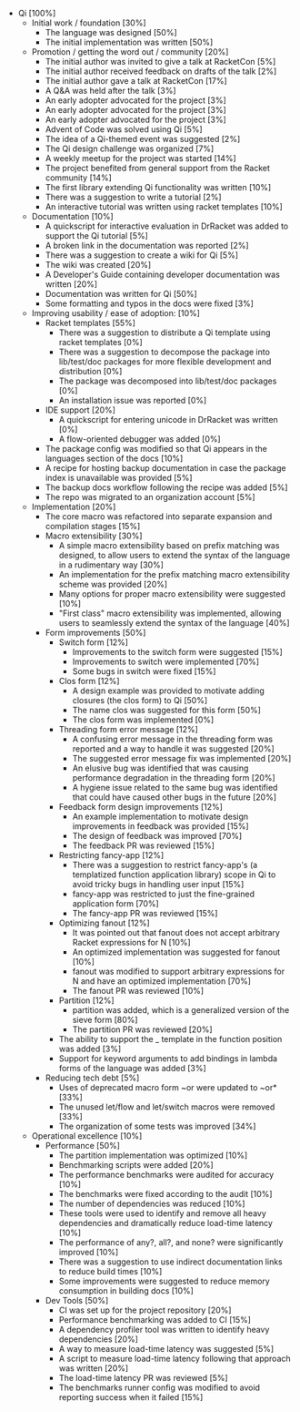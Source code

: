 * Qi [100%]
	* Initial work / foundation [30%]
		* The language was designed [50%]
		* The initial implementation was written [50%]
	* Promotion / getting the word out / community [20%]
		* The initial author was invited to give a talk at RacketCon [5%]
		* The initial author received feedback on drafts of the talk [2%]
		* The initial author gave a talk at RacketCon [17%]
		* A Q&A was held after the talk [3%]
		* An early adopter advocated for the project [3%]
		* An early adopter advocated for the project [3%]
		* An early adopter advocated for the project [3%]
		* Advent of Code was solved using Qi [5%]
		* The idea of a Qi-themed event was suggested [2%]
		* The Qi design challenge was organized [7%]
		* A weekly meetup for the project was started [14%]
		* The project benefited from general support from the Racket community [14%]
		* The first library extending Qi functionality was written [10%]
		* There was a suggestion to write a tutorial [2%]
		* An interactive tutorial was written using racket templates [10%]
	* Documentation [10%]
		* A quickscript for interactive evaluation in DrRacket was added to support the Qi tutorial [5%]
		* A broken link in the documentation was reported [2%]
		* There was a suggestion to create a wiki for Qi [5%]
		* The wiki was created [20%]
		* A Developer's Guide containing developer documentation was written [20%]
		* Documentation was written for Qi [50%]
		* Some formatting and typos in the docs were fixed [3%]
	* Improving usability / ease of adoption: [10%]
		* Racket templates [55%]
			* There was a suggestion to distribute a Qi template using racket templates [0%]
			* There was a suggestion to decompose the package into lib/test/doc packages for more flexible development and distribution [0%]
			* The package was decomposed into lib/test/doc packages [0%]
			* An installation issue was reported [0%]
		* IDE support [20%]
			* A quickscript for entering unicode in DrRacket was written [0%]
			* A flow-oriented debugger was added [0%]
		* The package config was modified so that Qi appears in the languages section of the docs [10%]
		* A recipe for hosting backup documentation in case the package index is unavailable was provided [5%]
		* The backup docs workflow following the recipe was added [5%]
		* The repo was migrated to an organization account [5%]
	* Implementation [20%]
		* The core macro was refactored into separate expansion and compilation stages [15%]
		* Macro extensibility [30%]
			* A simple macro extensibility based on prefix matching was designed, to allow users to extend the syntax of the language in a rudimentary way [30%]
			* An implementation for the prefix matching macro extensibility scheme was provided [20%]
			* Many options for proper macro extensibility were suggested [10%]
			* "First class" macro extensibility was implemented, allowing users to seamlessly extend the syntax of the language [40%]
		* Form improvements [50%]
			* Switch form [12%]
				* Improvements to the switch form were suggested [15%]
				* Improvements to switch were implemented [70%]
				* Some bugs in switch were fixed [15%]
			* Clos form [12%]
				* A design example was provided to motivate adding closures (the clos form) to Qi [50%]
				* The name clos was suggested for this form [50%]
				* The clos form was implemented [0%]
			* Threading form error message [12%]
				* A confusing error message in the threading form was reported and a way to handle it was suggested [20%]
				* The suggested error message fix was implemented [20%]
				* An elusive bug was identified that was causing performance degradation in the threading form [20%]
				* A hygiene issue related to the same bug was identified that could have caused other bugs in the future [20%]
			* Feedback form design improvements [12%]
				* An example implementation to motivate design improvements in feedback was provided [15%]
				* The design of feedback was improved [70%]
				* The feedback PR was reviewed [15%]
			* Restricting fancy-app [12%]
				* There was a suggestion to restrict fancy-app's (a templatized function application library) scope in Qi to avoid tricky bugs in handling user input [15%]
				* fancy-app was restricted to just the fine-grained application form [70%]
				* The fancy-app PR was reviewed [15%]
			* Optimizing fanout [12%]
				* It was pointed out that fanout does not accept arbitrary Racket expressions for N [10%]
				* An optimized implementation was suggested for fanout [10%]
				* fanout was modified to support arbitrary expressions for N and have an optimized implementation [70%]
				* The fanout PR was reviewed [10%]
			* Partition [12%]
				* partition was added, which is a generalized version of the sieve form [80%]
				* The partition PR was reviewed [20%]
			* The ability to support the _ template in the function position was added [3%]
			* Support for keyword arguments to add bindings in lambda forms of the language was added [3%]
		* Reducing tech debt [5%]
			* Uses of deprecated macro form ~or were updated to ~or* [33%]
			* The unused let/flow and let/switch macros were removed [33%]
			* The organization of some tests was improved [34%]
	* Operational excellence [10%]
		* Performance [50%]
			* The partition implementation was optimized [10%]
			* Benchmarking scripts were added [20%]
			* The performance benchmarks were audited for accuracy [10%]
			* The benchmarks were fixed according to the audit [10%]
			* The number of dependencies was reduced [10%]
			* These tools were used to identify and remove all heavy dependencies and dramatically reduce load-time latency [10%]
			* The performance of any?, all?, and none? were significantly improved [10%]
			* There was a suggestion to use indirect documentation links to reduce build times [10%]
			* Some improvements were suggested to reduce memory consumption in building docs [10%]
		* Dev Tools [50%]
			* CI was set up for the project repository [20%]
			* Performance benchmarking was added to CI [15%]
			* A dependency profiler tool was written to identify heavy dependencies [20%]
			* A way to measure load-time latency was suggested [5%]
			* A script to measure load-time latency following that approach was written [20%]
			* The load-time latency PR was reviewed [5%]
			* The benchmarks runner config was modified to avoid reporting success when it failed [15%]
